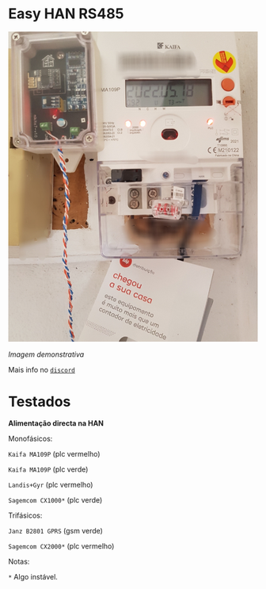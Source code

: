 # Easy HAN RS485

![edpbox: o seu contador inteligente, é mais que um contador](./edpbox.jpg)

<i>Imagem demonstrativa</i>

Mais info no [```discord```](https://discord.gg/6DtJnSXc7B)

# Testados

**Alimentação directa na HAN**

Monofásicos:

```Kaifa MA109P``` (plc vermelho) 

```Kaifa MA109P``` (plc verde)

```Landis+Gyr``` (plc vermelho) 

```Sagemcom CX1000*``` (plc verde)

Trifásicos:

```Janz B2801 GPRS``` (gsm verde) 

```Sagemcom CX2000*``` (plc vermelho)

Notas:

```*``` Algo instável. 
